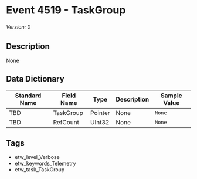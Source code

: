 # Event 4519 - TaskGroup
###### Version: 0

## Description
None

## Data Dictionary
|Standard Name|Field Name|Type|Description|Sample Value|
|---|---|---|---|---|
|TBD|TaskGroup|Pointer|None|`None`|
|TBD|RefCount|UInt32|None|`None`|

## Tags
* etw_level_Verbose
* etw_keywords_Telemetry
* etw_task_TaskGroup